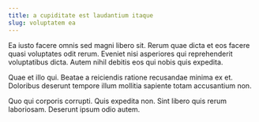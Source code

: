 ```yaml
---
title: a cupiditate est laudantium itaque
slug: voluptatem ea
---
```


Ea iusto facere omnis sed magni libero sit. Rerum quae dicta et eos facere quasi voluptates odit rerum. Eveniet nisi asperiores qui reprehenderit voluptatibus dicta. Autem nihil debitis eos qui nobis quis expedita.

Quae et illo qui. Beatae a reiciendis ratione recusandae minima ex et. Doloribus deserunt tempore illum mollitia sapiente totam accusantium non.

Quo qui corporis corrupti. Quis expedita non. Sint libero quis rerum laboriosam. Deserunt ipsum odio autem.
